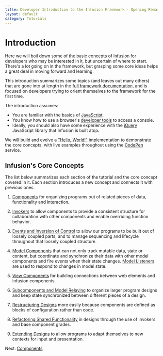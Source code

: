 ```yaml
---
title: Developer Introduction to the Infusion Framework - Opening Remarks
layout: default
category: Tutorials
---
```


<!-- _This page is still under construction. An archived version can be found on the
[Developer Introduction to the Infusion Framework](http://wiki.fluidproject.org/display/docs/Developer+Introduction+to+Infusion+Framework)
page of the [Infusion Documentation wiki](http://wiki.fluidproject.org/display/docs/Infusion+Documentation)._ -->

# Introduction

Here we will boil down some of the basic concepts of Infusion for developers who may be interested in it, but uncertain of where to start. There's a lot going on in the framework, but grasping some core ideas helps a great deal in moving forward and learning.

This introduction summarizes some topics (and leaves out many others) that are gone into at length in the [full framework documentation](/), and is focused on developers trying to orient themselves to the framework for the first time.

The introduction assumes:

* You are familiar with the basics of [JavaScript](https://developer.mozilla.org/en-US/docs/Learn/JavaScript).
* You know how to use a browser's [developer tools](https://developer.mozilla.org/en-US/docs/Learn/Common_questions/What_are_browser_developer_tools) to access a console.
* Ideally, you should also have some experience with the [jQuery](https://jquery.com/) JavaScript library that Infusion is built atop.

We will build and evolve a ["Hello, World!"](https://en.wikipedia.org/wiki/%22Hello,_World!%22_program) implementation to demonstrate the core concepts, with live examples throughout using the [CodePen](http://codepen.io/) service.

## Infusion's Core Concepts

The list below summarizes each section of the tutorial and the core concept covered in it. Each section introduces a new concept and connects it with previous ones.

1. [Components](DeveloperIntroductionToInfusionFramework-Components.html) for organizing programs out of related pieces of data, functionality and interaction.

2. [Invokers](DeveloperIntroductionToInfusionFramework-Invokers.html) to allow components to provide a consistent structure for collaboration with other components and enable overriding function behavior.

3. [Events and Inversion of Control](DeveloperIntroductionToInfusionFramework-EventsAndInversionOfControl.html) to allow our programs to be built out of loosely coupled parts, and to manage sequencing and lifecycle throughout that loosely coupled structure.

4. [Model Components](DeveloperIntroductionToInfusionFramework-ModelsAndModelComponents.html) that can not only track mutable data, state or content, but coordinate and synchronize their data with other model components and fire events when their state changes. [Model Listeners](DeveloperIntroductionToInfusionFramework-ListeningToModelChanges.html) are used to respond to changes in model state.

5. [View Components](DeveloperIntroductionToInfusionFramework-ViewsAndViewComponents.html) for building connections between web elements and Infusion components.

6. [Subcomponents and Model Relaying](DeveloperIntroductionToInfusionFramework-SubcomponentsAndModelRelaying.html) to organize larger program designs and keep state synchronized between different pieces of a design.

7. [Restructuring Designs](DeveloperIntroductionToInfusionFramework-RestructuringComponents.md) more easily because components are defined as blocks of configuration rather than code.

8. [Refactoring Shared Functionality](DeveloperIntroductionToInfusionFramework-OverridingInvokersAndRefactoring.html) in designs through the use of invokers and base component grades.

9. [Extending Designs](DeveloperIntroductionToInfusionFramework-ExtendingDesignsWithExistingComponents.md) to allow programs to adapt themselves to new contexts for input and presentation.

Next: [Components](DeveloperIntroductionToInfusionFramework-Components.md)

